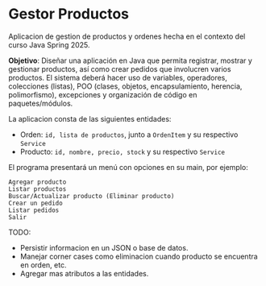 # Gestor Productos

Aplicacion de gestion de productos y ordenes hecha en el contexto del curso Java Spring 2025.

**Objetivo**: Diseñar una aplicación en Java que permita registrar, mostrar y gestionar productos, así como crear pedidos que involucren varios productos. El sistema deberá hacer uso de variables, operadores, colecciones (listas), POO (clases, objetos, encapsulamiento, herencia, polimorfismo), excepciones y organización de código en paquetes/módulos.

La aplicacion consta de las siguientes entidades:

- Orden: `id, lista de productos`, junto a `OrdenItem` y su respectivo `Service`
- Producto: `id, nombre, precio, stock` y su respectivo `Service`

El programa presentará un menú con opciones en su main, por ejemplo:

```
Agregar producto
Listar productos
Buscar/Actualizar producto (Eliminar producto)
Crear un pedido
Listar pedidos
Salir
```

TODO: 

- Persistir informacion en un JSON o base de datos.
- Manejar corner cases como eliminacion cuando producto se encuentra en orden, etc.
- Agregar mas atributos a las entidades.